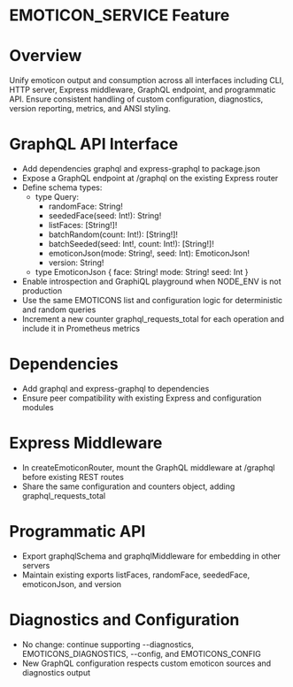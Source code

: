 # EMOTICON_SERVICE Feature

# Overview
Unify emoticon output and consumption across all interfaces including CLI, HTTP server, Express middleware, GraphQL endpoint, and programmatic API. Ensure consistent handling of custom configuration, diagnostics, version reporting, metrics, and ANSI styling.

# GraphQL API Interface
- Add dependencies graphql and express-graphql to package.json
- Expose a GraphQL endpoint at /graphql on the existing Express router
- Define schema types:
  - type Query:
    - randomFace: String!
    - seededFace(seed: Int!): String!
    - listFaces: [String!]!
    - batchRandom(count: Int!): [String!]!
    - batchSeeded(seed: Int!, count: Int!): [String!]!
    - emoticonJson(mode: String!, seed: Int): EmoticonJson!
    - version: String!
  - type EmoticonJson { face: String! mode: String! seed: Int }
- Enable introspection and GraphiQL playground when NODE_ENV is not production
- Use the same EMOTICONS list and configuration logic for deterministic and random queries
- Increment a new counter graphql_requests_total for each operation and include it in Prometheus metrics

# Dependencies
- Add graphql and express-graphql to dependencies
- Ensure peer compatibility with existing Express and configuration modules

# Express Middleware
- In createEmoticonRouter, mount the GraphQL middleware at /graphql before existing REST routes
- Share the same configuration and counters object, adding graphql_requests_total

# Programmatic API
- Export graphqlSchema and graphqlMiddleware for embedding in other servers
- Maintain existing exports listFaces, randomFace, seededFace, emoticonJson, and version

# Diagnostics and Configuration
- No change: continue supporting --diagnostics, EMOTICONS_DIAGNOSTICS, --config, and EMOTICONS_CONFIG
- New GraphQL configuration respects custom emoticon sources and diagnostics output